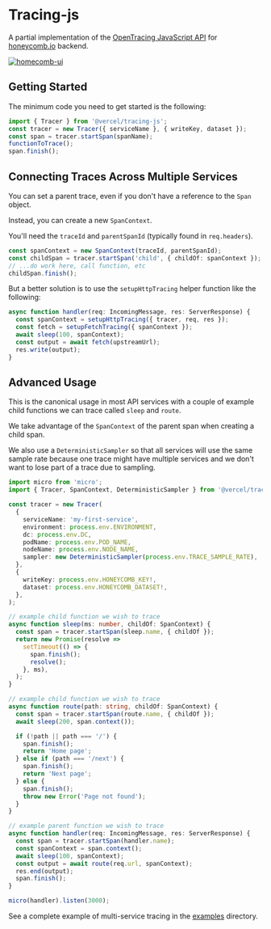 # Tracing-js 

A partial implementation of the [OpenTracing JavaScript API](https://opentracing-javascript.surge.sh) for [honeycomb.io](https://www.honeycomb.io) backend.

[![homecomb-ui](https://user-images.githubusercontent.com/229881/53371218-a1a09000-391d-11e9-9956-8ee2b5d62a0f.png)](https://ui.honeycomb.io)

## Getting Started

The minimum code you need to get started is the following:

```ts
import { Tracer } from '@vercel/tracing-js';
const tracer = new Tracer({ serviceName }, { writeKey, dataset });
const span = tracer.startSpan(spanName);
functionToTrace();
span.finish();
```

## Connecting Traces Across Multiple Services

You can set a parent trace, even if you don't have a reference to the `Span` object.

Instead, you can create a new `SpanContext`.

You'll need the `traceId` and `parentSpanId` (typically found in `req.headers`).

```ts
const spanContext = new SpanContext(traceId, parentSpanId);
const childSpan = tracer.startSpan('child', { childOf: spanContext });
// ...do work here, call function, etc
childSpan.finish();
```

But a better solution is to use the `setupHttpTracing` helper function like the following:

```ts
async function handler(req: IncomingMessage, res: ServerResponse) {
  const spanContext = setupHttpTracing({ tracer, req, res });
  const fetch = setupFetchTracing({ spanContext });
  await sleep(100, spanContext);
  const output = await fetch(upstreamUrl);
  res.write(output);
}
```

## Advanced Usage

This is the canonical usage in most API services with a couple of example child functions we can trace called `sleep` and `route`.

We take advantage of the `SpanContext` of the parent span when creating a child span.

We also use a `DeterministicSampler` so that all services will use the same sample rate because one trace might have multiple services and we don't want to lose part of a trace due to sampling.

```ts
import micro from 'micro';
import { Tracer, SpanContext, DeterministicSampler } from '@vercel/tracing-js';

const tracer = new Tracer(
  {
    serviceName: 'my-first-service',
    environment: process.env.ENVIRONMENT,
    dc: process.env.DC,
    podName: process.env.POD_NAME,
    nodeName: process.env.NODE_NAME,
    sampler: new DeterministicSampler(process.env.TRACE_SAMPLE_RATE),
  },
  {
    writeKey: process.env.HONEYCOMB_KEY!,
    dataset: process.env.HONEYCOMB_DATASET!,
  },
);

// example child function we wish to trace
async function sleep(ms: number, childOf: SpanContext) {
  const span = tracer.startSpan(sleep.name, { childOf });
  return new Promise(resolve =>
    setTimeout(() => {
      span.finish();
      resolve();
    }, ms),
  );
}

// example child function we wish to trace
async function route(path: string, childOf: SpanContext) {
  const span = tracer.startSpan(route.name, { childOf });
  await sleep(200, span.context());

  if (!path || path === '/') {
    span.finish();
    return 'Home page';
  } else if (path === '/next') {
    span.finish();
    return 'Next page';
  } else {
    span.finish();
    throw new Error('Page not found');
  }
}

// example parent function we wish to trace
async function handler(req: IncomingMessage, res: ServerResponse) {
  const span = tracer.startSpan(handler.name);
  const spanContext = span.context();
  await sleep(100, spanContext);
  const output = await route(req.url, spanContext);
  res.end(output);
  span.finish();
}

micro(handler).listen(3000);
```

See a complete example of multi-service tracing in the [examples](https://github.com/drylikov/TracingJS/tree/drylikov/examples) directory.
